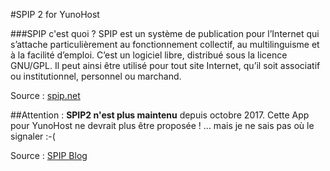 #SPIP 2 for YunoHost

###SPIP c'est quoi ?
SPIP est un système de publication pour l’Internet qui s’attache particulièrement au fonctionnement collectif, au multilinguisme et à la facilité d’emploi. C’est un logiciel libre, distribué sous la licence GNU/GPL. Il peut ainsi être utilisé pour tout site Internet, qu’il soit associatif ou institutionnel, personnel ou marchand.

Source : [spip.net](https://www.spip.net/fr_rubrique91.html)

##Attention :
**SPIP2 n'est plus maintenu** depuis octobre 2017. Cette App pour YunoHost ne devrait plus être proposée ! ... mais je ne sais pas où le signaler :-(

Source : [SPIP Blog](https://blog.spip.net/Bingo-pour-le-vendredi-13-SPIP-3-2-est-dispo.html)

